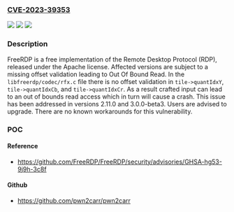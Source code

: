 ### [CVE-2023-39353](https://cve.mitre.org/cgi-bin/cvename.cgi?name=CVE-2023-39353)
![](https://img.shields.io/static/v1?label=Product&message=FreeRDP&color=blue)
![](https://img.shields.io/static/v1?label=Version&message=%3D%20%3C%202.11.0%20&color=brighgreen)
![](https://img.shields.io/static/v1?label=Vulnerability&message=CWE-125%3A%20Out-of-bounds%20Read&color=brighgreen)

### Description

FreeRDP is a free implementation of the Remote Desktop Protocol (RDP), released under the Apache license. Affected versions are subject to a missing offset validation leading to Out Of Bound Read. In the `libfreerdp/codec/rfx.c` file there is no offset validation in `tile->quantIdxY`, `tile->quantIdxCb`, and `tile->quantIdxCr`. As a result crafted input can lead to an out of bounds read access which in turn will cause a crash. This issue has been addressed in versions 2.11.0 and 3.0.0-beta3. Users are advised to upgrade. There are no known workarounds for this vulnerability.

### POC

#### Reference
- https://github.com/FreeRDP/FreeRDP/security/advisories/GHSA-hg53-9j9h-3c8f

#### Github
- https://github.com/pwn2carr/pwn2carr


